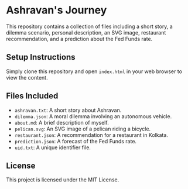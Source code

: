 # Ashravan's Journey
This repository contains a collection of files including a short story, a dilemma scenario, personal description, an SVG image, restaurant recommendation, and a prediction about the Fed Funds rate.

## Setup Instructions
Simply clone this repository and open `index.html` in your web browser to view the content.

## Files Included
- `ashravan.txt`: A short story about Ashravan.
- `dilemma.json`: A moral dilemma involving an autonomous vehicle.
- `about.md`: A brief description of myself.
- `pelican.svg`: An SVG image of a pelican riding a bicycle.
- `restaurant.json`: A recommendation for a restaurant in Kolkata.
- `prediction.json`: A forecast of the Fed Funds rate.
- `uid.txt`: A unique identifier file.

## License
This project is licensed under the MIT License.